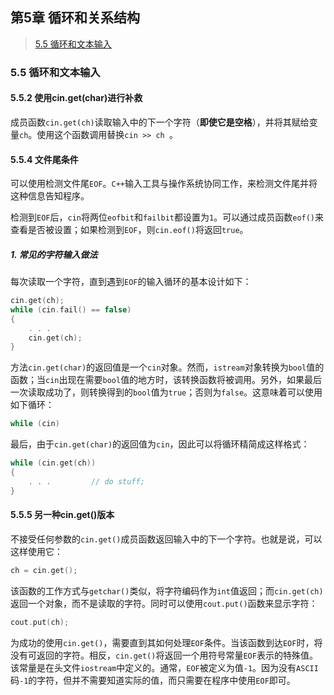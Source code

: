 ## 第5章 循环和关系结构

>[5.5 循环和文本输入](#5.5)

<h3 id = "5.5">5.5 循环和文本输入</h3>

#### 5.5.2 使用cin.get(char)进行补救 

​		成员函数`cin.get(ch)`读取输入中的下一个字符（**即使它是空格**），并将其赋给变量`ch`。使用这个函数调用替换`cin >> ch `。

#### 5.5.4 文件尾条件

​		可以使用检测文件尾`EOF`。`C++`输入工具与操作系统协同工作，来检测文件尾并将这种信息告知程序。

​		检测到`EOF`后，`cin`将两位`eofbit`和`failbit`都设置为`1`。可以通过成员函数`eof()`来查看是否被设置；如果检测到`EOF`，则`cin.eof()`将返回`true`。

##### 1. 常见的字符输入做法

​		每次读取一个字符，直到遇到`EOF`的输入循环的基本设计如下：

```c++
cin.get(ch);
while (cin.fail() == false)
{
    . . .
    cin.get(ch);
}
```

​		方法`cin.get(char)`的返回值是一个`cin`对象。然而，`istream`对象转换为`bool`值的函数；当`cin`出现在需要`bool`值的地方时，该转换函数将被调用。另外，如果最后一次读取成功了，则转换得到的`bool`值为`true`；否则为`false`。这意味着可以使用如下循环：

```c++
while (cin)
```

​		最后，由于`cin.get(char)`的返回值为`cin`，因此可以将循环精简成这样格式：

```c++
while (cin.get(ch))
{
    . . .         // do stuff;
}
```

#### 5.5.5 另一种cin.get()版本

​		不接受任何参数的`cin.get()`成员函数返回输入中的下一个字符。也就是说，可以这样使用它：

```c++
ch = cin.get();
```

​		该函数的工作方式与`getchar()`类似，将字符编码作为`int`值返回；而`cin.get(ch)`返回一个对象，而不是读取的字符。同时可以使用`cout.put()`函数来显示字符：

```c++
cout.put(ch);
```

​		为成功的使用`cin.get()`，需要直到其如何处理`EOF`条件。当该函数到达`EOF`时，将没有可返回的字符。相反，`cin.get()`将返回一个用符号常量`EOF`表示的特殊值。该常量是在头文件`iostream`中定义的。通常，`EOF`被定义为值`-1`。因为没有`ASCII`码`-1`的字符，但并不需要知道实际的值，而只需要在程序中使用`EOF`即可。
